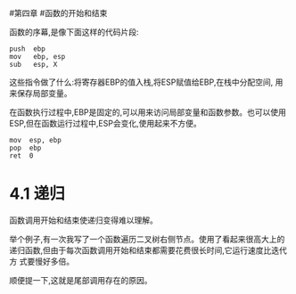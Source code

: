 #第四章
#函数的开始和结束

函数的序幕,是像下面这样的代码片段:

```
push  ebp
mov   ebp, esp
sub   esp, X
```

这些指令做了什么:将寄存器EBP的值入栈,将ESP赋值给EBP,在栈中分配空间, 用来保存局部变量。

在函数执行过程中,EBP是固定的,可以用来访问局部变量和函数参数。也可以使用 ESP,但在函数运行过程中,ESP会变化,使用起来不方便。

```
mov  esp, ebp
pop  ebp
ret  0
```

# 4.1 递归

函数调用开始和结束使递归变得难以理解。

举个例子,有一次我写了一个函数遍历二叉树右侧节点。使用了看起来很高⼤上的递归函数,但由于每次函数调用开始和结束都需要花费很长时间,它运行速度比迭代方 式要慢好多倍。

顺便提一下,这就是尾部调用存在的原因。